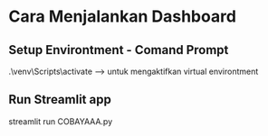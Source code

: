 # Cara Menjalankan Dashboard
## Setup Environtment - Comand Prompt
.\venv\Scripts\activate --> untuk mengaktifkan virtual environtment
## Run Streamlit app
streamlit run COBAYAAA.py

